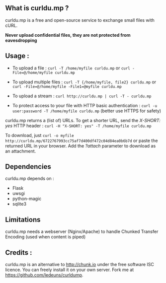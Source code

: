 ## What is curldu.mp ?
curldu.mp is a free and open-source service to exchange small files with cURL.

**Never upload confidential files, they are not protected from eavesdropping**

## Usage :

* To upload a file :
  `curl -T /home/myfile curldu.mp`
or
  `curl -File=@/home/myfile curldu.mp`

* To upload multiple files :
  `curl -T {/home/myfile, file2} curldu.mp`
or
  `curl -File=@/home/myfile -File1=@myfile curldu.mp`

* To upload a stream :
 `curl http://curldu.mp | curl -T - curldu.mp`

* To protect access to your file with HTTP basic authentication :
  `curl -u user:password -T /home/myfile curldu.mp`
(better use HTTPS for safety)

curldu.mp returns a (list of) URLs. To get a shorter URL, send the *X-SHORT: yes* HTTP header :
  `curl -H "X-SHORT: yes" -T /home/myfile curldu.mp`

To download, just `curl -o myfile http://curldu.mp/6722767993cc75af7d400df472c04d84ea0b6b7d` or paste the returned URL in your browser. Add the *?attach* parameter to download as an attachment.

## Dependencies
curldu.mp depends on :
* Flask
* uwsgi
* python-magic
* sqlite3

## Limitations
curldu.mp needs a webserver (Nginx/Apache) to handle Chunked Transfer Encoding (used when content is piped)

## Credits :
curldu.mp is an alternative to http://chunk.io under the free software ISC licence. You can freely install it on your own server. Fork me at https://github.com/ledeuns/curldump.
